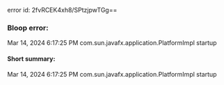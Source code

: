 error id: 2fvRCEK4xh8/SPtzjpwTGg==
### Bloop error:

Mar 14, 2024 6:17:25 PM com.sun.javafx.application.PlatformImpl startup
#### Short summary: 

Mar 14, 2024 6:17:25 PM com.sun.javafx.application.PlatformImpl startup